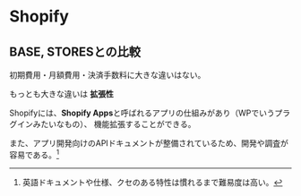 # Shopify

## BASE, STORESとの比較

初期費用・月額費用・決済手数料に大きな違いはない。

もっとも大きな違いは **拡張性**


Shopifyには、**Shopify Apps**と呼ばれるアプリの仕組みがあり（WPでいうプラグインみたいなもの）、 機能拡張することができる。

また、アプリ開発向けのAPIドキュメントが整備されているため、開発や調査が容易である。[^1]





[^1]: 英語ドキュメントや仕様、クセのある特性は慣れるまで難易度は高い。